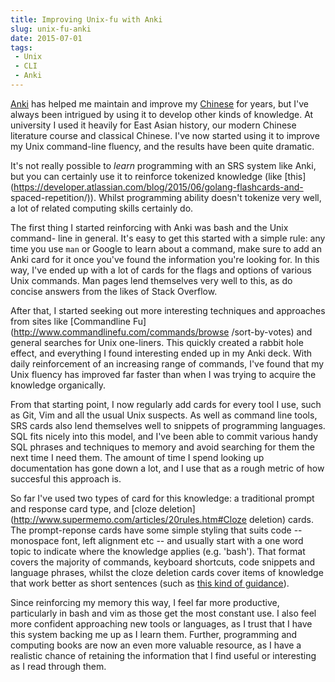 ```yaml
---
title: Improving Unix-fu with Anki
slug: unix-fu-anki
date: 2015-07-01
tags:
 - Unix
 - CLI
 - Anki
---
```


[Anki](http://ankisrs.net/) has helped me maintain and improve my
[Chinese](https://blog.chineseboost.com) for years, but I've always been
intrigued by using it to develop other kinds of knowledge. At university I used
it heavily for East Asian history, our modern Chinese literature course and
classical Chinese. I've now started using it to improve my Unix command-line
fluency, and the results have been quite dramatic.

It's not really possible to _learn_ programming with an SRS system like Anki,
but you can certainly use it to reinforce tokenized knowledge (like
[this](https://developer.atlassian.com/blog/2015/06/golang-flashcards-and-
spaced-repetition/)). Whilst programming ability doesn't tokenize very well, a
lot of related computing skills certainly do.

The first thing I started reinforcing with Anki was bash and the Unix command-
line in general. It's easy to get this started with a simple rule: any time you
use `man` or Google to learn about a command, make sure to add an Anki card for
it once you've found the information you're looking for. In this way, I've ended
up with a lot of cards for the flags and options of various Unix commands. Man
pages lend themselves very well to this, as do concise answers from the likes of
Stack Overflow.

After that, I started seeking out more interesting techniques and approaches
from sites like [Commandline Fu](http://www.commandlinefu.com/commands/browse
/sort-by-votes) and general searches for Unix one-liners. This quickly created a
rabbit hole effect, and everything I found interesting ended up in my Anki deck.
With daily reinforcement of an increasing range of commands, I've found that my
Unix fluency has improved far faster than when I was trying to acquire the
knowledge organically.

From that starting point, I now regularly add cards for every tool I use, such
as Git, Vim and all the usual Unix suspects. As well as command line tools, SRS
cards also lend themselves well to snippets of programming languages. SQL fits
nicely into this model, and I've been able to commit various handy SQL phrases
and techniques to memory and avoid searching for them the next time I need them.
The amount of time I spend looking up documentation has gone down a lot, and I
use that as a rough metric of how succesful this approach is.

So far I've used two types of card for this knowledge: a traditional prompt and
response card type, and [cloze
deletion](http://www.supermemo.com/articles/20rules.htm#Cloze deletion) cards.
The prompt-reponse cards have some simple styling that suits code -- monospace
font, left alignment etc -- and usually start with a one word topic to indicate
where the knowledge applies (e.g. 'bash'). That format covers the majority of
commands, keyboard shortcuts, code snippets and language phrases, whilst the
cloze deletion cards cover items of knowledge that work better as short
sentences (such as [this kind of
guidance](https://github.com/airbnb/javascript)).

Since reinforcing my memory this way, I feel far more productive, particularly
in bash and vim as those get the most constant use. I also feel more confident
approaching new tools or languages, as I trust that I have this system backing
me up as I learn them. Further, programming and computing books are now an even
more valuable resource, as I have a realistic chance of retaining the
information that I find useful or interesting as I read through them.
